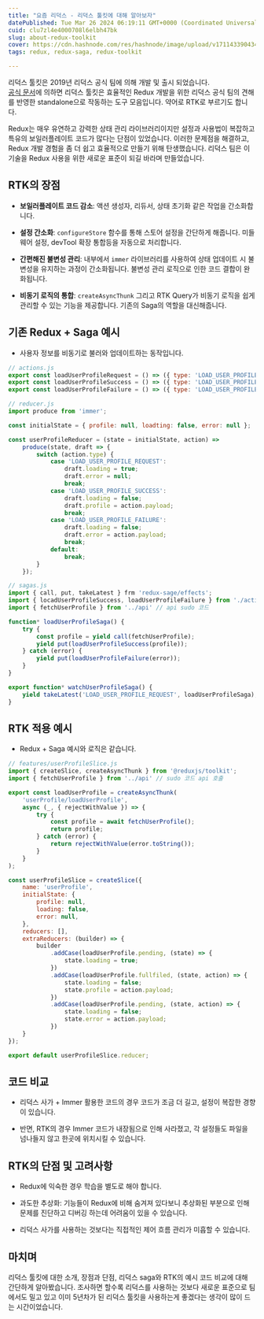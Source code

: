 ```yaml
---
title: "요즘 리덕스 - 리덕스 툴킷에 대해 알아보자"
datePublished: Tue Mar 26 2024 06:19:11 GMT+0000 (Coordinated Universal Time)
cuid: clu7zl4e4000708l6elbh47bk
slug: about-redux-toolkit
cover: https://cdn.hashnode.com/res/hashnode/image/upload/v1711433904341/2d67fd74-53c1-4f79-952b-da994cf87b3c.png
tags: redux, redux-saga, redux-toolkit

---
```


리덕스 툴킷은 2019년 리덕스 공식 팀에 의해 개발 및 출시 되었습니다.  
[공식 문서](https://ko.redux.js.org/redux-toolkit/overview/)에 의하면 리덕스 툴킷은 효율적인 Redux 개발을 위한 리덕스 공식 팀의 견해를 반영한 standalone으로 작동하는 도구 모음입니다. 약어로 RTK로 부르기도 합니다.

Redux는 매우 유연하고 강력한 상태 관리 라이브러리이지만 설정과 사용법이 복잡하고 특유의 보일러플레이트 코드가 많다는 단점이 있었습니다. 이러한 문제점을 해결하고, Redux 개발 경험을 좀 더 쉽고 효율적으로 만들기 위해 탄생했습니다. 리덕스 팀은 이 기술을 Redux 사용을 위한 새로운 표준이 되길 바라며 만들었습니다.

## RTK의 장점

* **보일러플레이트 코드 감소**: 액션 생성자, 리듀서, 상태 초기화 같은 작업을 간소화합니다.
    
* **설정 간소화**: `configureStore` 함수를 통해 스토어 설정을 간단하게 해줍니다. 미들웨어 설정, devTool 확장 통합등을 자동으로 처리합니다.
    
* **간편해진 불변성 관리**: 내부에서 `immer` 라이브러리를 사용하여 상태 업데이트 시 불변성을 유지하는 과정이 간소화됩니다. 불변성 관리 로직으로 인한 코드 결합이 완화됩니다.
    
* **비동기 로직의 통합**: `createAsyncThunk` 그리고 RTK Query가 비동기 로직을 쉽게 관리할 수 있는 기능을 제공합니다. 기존의 Saga의 역할을 대신해줍니다.
    

## 기존 Redux + Saga 예시

* 사용자 정보를 비동기로 불러와 업데이트하는 동작입니다.
    

```javascript
// actions.js
export const loadUserProfileRequest = () => ({ type: 'LOAD_USER_PROFILE_REQUEST'});
export const loadUserProfileSuccess = () => ({ type: 'LOAD_USER_PROFILE_SUCCESS'});
export const loadUserProfileFailure = () => ({ type: 'LOAD_USER_PROFILE_FAILURE'});

// reducer.js
import produce from 'immer';

const initialState = { profile: null, loadting: false, error: null };

const userProfileReducer = (state = initialState, action) =>
    produce(state, draft => {
        switch (action.type) {
            case 'LOAD_USER_PROFILE_REQUEST':
                draft.loading = true;
                draft.error = null;
                break;
            case 'LOAD_USER_PROFILE_SUCCESS':
                draft.loading = false;
                draft.profile = action.payload;
                break;
            case 'LOAD_USER_PROFILE_FAILURE':
                draft.loading = false;
                draft.error = action.payload;
                break;
            default:
                break;
        }
    });

// sagas.js
import { call, put, takeLatest } frm 'redux-sage/effects';
import { locadUserProfileSuccess, loadUserProfileFailure } from './actions';
import { fetchUserProfile } from '../api' // api sudo 코드

function* loadUserProfileSaga() {
    try {
        const profile = yield call(fetchUserProfile);
        yield put(loadUserProfileSuccess(profile));
    } catch (error) {
        yield put(loadUserProfileFailure(error));
    }
}

export function* watchUserProfileSaga() {
    yield takeLatest('LOAD_USER_PROFILE_REQUEST', loadUserProfileSaga);
}
```

## RTK 적용 예시

* Redux + Saga 예시와 로직은 같습니다.
    

```javascript
// features/userProfileSlice.js
import { createSlice, createAsyncThunk } from '@reduxjs/toolkit';
import { fetchUserProfile } from '../api' // sudo 코드 api 호출

export const loadUserProfile = createAsyncThunk(
    'userProfile/loadUserProfile',
    async (_, { rejectWithValue }) => {
        try {
            const profile = await fetchUserProfile();
            return profile;
        } catch (error) {
            return rejectWithValue(error.toString());
        }
    }
);

const userProfileSlice = createSlice({
    name: 'userProfile',
    initialState: {
        profile: null,
        loading: false,
        error: null,
    },
    reducers: [],
    extraReducers: (builder) => {
        builder
            .addCase(loadUserProfile.pending, (state) => {
                state.loading = true;
            })
            .addCase(loadUserProfile.fullfiled, (state, action) => {
                state.loading = false;
                state.profile = action.payload;
            })
            .addCase(loadUserProfile.pending, (state, action) => {
                state.loading = false;
                state.error = action.payload;
            })
    }
});

export default userProfileSlice.reducer;
```

## 코드 비교

* 리덕스 사가 + Immer 활용한 코드의 경우 코드가 조금 더 길고, 설정이 복잡한 경향이 있습니다.
    
* 반면, RTK의 경우 Immer 코드가 내장됨으로 인해 사라졌고, 각 설정들도 파일을 넘나들지 않고 한곳에 위치시킬 수 있습니다.
    

## RTK의 단점 및 고려사항

* Redux에 익숙한 경우 학습을 별도로 해야 합니다.
    
* 과도한 추상화: 기능들이 Redux에 비해 숨겨져 있다보니 추상화된 부분으로 인해 문제를 진단하고 디버깅 하는데 어려움이 있을 수 있습니다.
    
* 리덕스 사가를 사용하는 것보다는 직접적인 제어 흐름 관리가 미흡할 수 있습니다.
    

## 마치며

리덕스 툴킷에 대한 소개, 장점과 단점, 리덕스 saga와 RTK의 예시 코드 비교에 대해 간단하게 알아봤습니다. 조사하면 할수록 리덕스를 사용하는 것보다 새로운 표준으로 팀에서도 밀고 있고 이미 5년차가 된 리덕스 툴킷을 사용하는게 좋겠다는 생각이 많이 드는 시간이었습니다.
